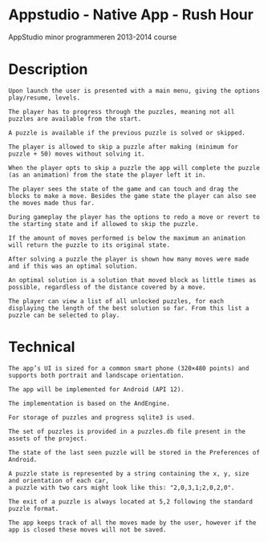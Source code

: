 Appstudio - Native App - Rush Hour
=========

AppStudio minor programmeren 2013-2014 course


Description
========

    Upon launch the user is presented with a main menu, giving the options play/resume, levels.
    
    The player has to progress through the puzzles, meaning not all puzzles are available from the start.

    A puzzle is available if the previous puzzle is solved or skipped.

    The player is allowed to skip a puzzle after making (minimum for puzzle + 50) moves without solving it.
  
    When the player opts to skip a puzzle the app will complete the puzzle (as an animation) from the state the player left it in.

    The player sees the state of the game and can touch and drag the blocks to make a move. Besides the game state the player can also see the moves made thus far.

    During gameplay the player has the options to redo a move or revert to the starting state and if allowed to skip the puzzle.
    
    If the amount of moves performed is below the maximum an animation will return the puzzle to its original state.

    After solving a puzzle the player is shown how many moves were made and if this was an optimal solution.

    An optimal solution is a solution that moved block as little times as possible, regardless of the distance covered by a move.
    
    The player can view a list of all unlocked puzzles, for each displaying the length of the best solution so far. From this list a puzzle can be selected to play.


Technical
========

    The app’s UI is sized for a common smart phone (320×480 points) and supports both portrait and landscape orientation.

    The app will be implemented for Android (API 12).
    
    The implementation is based on the AndEngine.
    
    For storage of puzzles and progress sqlite3 is used.
    
    The set of puzzles is provided in a puzzles.db file present in the assets of the project.
    
    The state of the last seen puzzle will be stored in the Preferences of Android.
    
    A puzzle state is represented by a string containing the x, y, size and orientation of each car,
    a puzzle with two cars might look like this: "2,0,3,1;2,0,2,0".
    
    The exit of a puzzle is always located at 5,2 following the standard puzzle format.
    
    The app keeps track of all the moves made by the user, however if the  app is closed these moves will not be saved.
